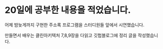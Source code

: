 # 20일에 공부한 내용을 적었습니다.

어제 밤늦게까지 구현한 주소록 프로그램을 스터디원들 앞에서 시연했습니다.  

만들면서 배우는 클린아키텍처 7,8,9장을 다읽고 깃헙블로그에 정리 글을 작성했습니다.  
